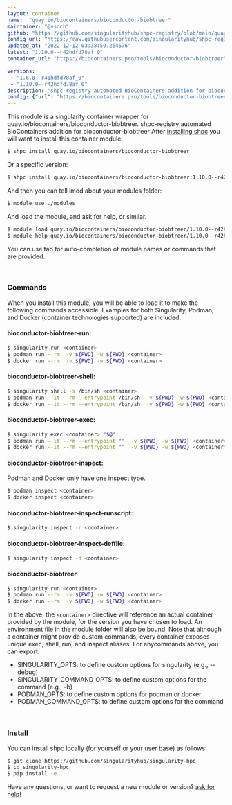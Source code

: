 ```yaml
---
layout: container
name:  "quay.io/biocontainers/bioconductor-biobtreer"
maintainer: "@vsoch"
github: "https://github.com/singularityhub/shpc-registry/blob/main/quay.io/biocontainers/bioconductor-biobtreer/container.yaml"
config_url: "https://raw.githubusercontent.com/singularityhub/shpc-registry/main/quay.io/biocontainers/bioconductor-biobtreer/container.yaml"
updated_at: "2022-12-12 03:38:59.264576"
latest: "1.10.0--r42hdfd78af_0"
container_url: "https://biocontainers.pro/tools/bioconductor-biobtreer"

versions:
 - "1.6.0--r41hdfd78af_0"
 - "1.10.0--r42hdfd78af_0"
description: "shpc-registry automated BioContainers addition for bioconductor-biobtreer"
config: {"url": "https://biocontainers.pro/tools/bioconductor-biobtreer", "maintainer": "@vsoch", "description": "shpc-registry automated BioContainers addition for bioconductor-biobtreer", "latest": {"1.10.0--r42hdfd78af_0": "sha256:5dc7730f2e5010d90f96a694dc3fede2891a40f0e427cc9f5d86b05e96e0ee06"}, "tags": {"1.6.0--r41hdfd78af_0": "sha256:9dbda507303a3aaab53f775f57e33ee27771ed9961d33e102fca97e2668b65c8", "1.10.0--r42hdfd78af_0": "sha256:5dc7730f2e5010d90f96a694dc3fede2891a40f0e427cc9f5d86b05e96e0ee06"}, "docker": "quay.io/biocontainers/bioconductor-biobtreer"}
---
```


This module is a singularity container wrapper for quay.io/biocontainers/bioconductor-biobtreer.
shpc-registry automated BioContainers addition for bioconductor-biobtreer
After [installing shpc](#install) you will want to install this container module:


```bash
$ shpc install quay.io/biocontainers/bioconductor-biobtreer
```

Or a specific version:

```bash
$ shpc install quay.io/biocontainers/bioconductor-biobtreer:1.10.0--r42hdfd78af_0
```

And then you can tell lmod about your modules folder:

```bash
$ module use ./modules
```

And load the module, and ask for help, or similar.

```bash
$ module load quay.io/biocontainers/bioconductor-biobtreer/1.10.0--r42hdfd78af_0
$ module help quay.io/biocontainers/bioconductor-biobtreer/1.10.0--r42hdfd78af_0
```

You can use tab for auto-completion of module names or commands that are provided.

<br>

### Commands

When you install this module, you will be able to load it to make the following commands accessible.
Examples for both Singularity, Podman, and Docker (container technologies supported) are included.

#### bioconductor-biobtreer-run:

```bash
$ singularity run <container>
$ podman run --rm  -v ${PWD} -w ${PWD} <container>
$ docker run --rm  -v ${PWD} -w ${PWD} <container>
```

#### bioconductor-biobtreer-shell:

```bash
$ singularity shell -s /bin/sh <container>
$ podman run --it --rm --entrypoint /bin/sh  -v ${PWD} -w ${PWD} <container>
$ docker run --it --rm --entrypoint /bin/sh  -v ${PWD} -w ${PWD} <container>
```

#### bioconductor-biobtreer-exec:

```bash
$ singularity exec <container> "$@"
$ podman run --it --rm --entrypoint ""  -v ${PWD} -w ${PWD} <container> "$@"
$ docker run --it --rm --entrypoint ""  -v ${PWD} -w ${PWD} <container> "$@"
```

#### bioconductor-biobtreer-inspect:

Podman and Docker only have one inspect type.

```bash
$ podman inspect <container>
$ docker inspect <container>
```

#### bioconductor-biobtreer-inspect-runscript:

```bash
$ singularity inspect -r <container>
```

#### bioconductor-biobtreer-inspect-deffile:

```bash
$ singularity inspect -d <container>
```



#### bioconductor-biobtreer

```bash
$ singularity run <container>
$ podman run --rm  -v ${PWD} -w ${PWD} <container>
$ docker run --rm  -v ${PWD} -w ${PWD} <container>
```


In the above, the `<container>` directive will reference an actual container provided
by the module, for the version you have chosen to load. An environment file in the
module folder will also be bound. Note that although a container
might provide custom commands, every container exposes unique exec, shell, run, and
inspect aliases. For anycommands above, you can export:

 - SINGULARITY_OPTS: to define custom options for singularity (e.g., --debug)
 - SINGULARITY_COMMAND_OPTS: to define custom options for the command (e.g., -b)
 - PODMAN_OPTS: to define custom options for podman or docker
 - PODMAN_COMMAND_OPTS: to define custom options for the command

<br>

### Install

You can install shpc locally (for yourself or your user base) as follows:

```bash
$ git clone https://github.com/singularityhub/singularity-hpc
$ cd singularity-hpc
$ pip install -e .
```

Have any questions, or want to request a new module or version? [ask for help!](https://github.com/singularityhub/singularity-hpc/issues)